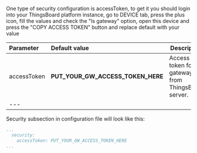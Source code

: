 
One type of security configuration is accessToken, 
to get it you should login into your ThingsBoard platform instance, 
go to DEVICE tab, press the plus icon, 
fill the values and check the "Is gateway" option, 
open this device and press the "COPY ACCESS TOKEN" button and replace default with your value 


|**Parameter**|**Default value**|**Description**|
|:-|:-|-
| accessToken              | **PUT_YOUR_GW_ACCESS_TOKEN_HERE**                     | Access token for the gateway from ThingsBoard server.|
|---

Security subsection in configuration file will look like this: 

```yaml
...
  security:
    accessToken: PUT_YOUR_GW_ACCESS_TOKEN_HERE
...
```
